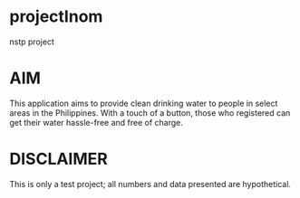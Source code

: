 # projectInom
nstp project

# AIM
This application aims to provide clean drinking water to people in select areas in the Philippines.
With a touch of a button, those who registered can get their water hassle-free and free of charge.

# DISCLAIMER
This is only a test project; all numbers and data presented are hypothetical.
